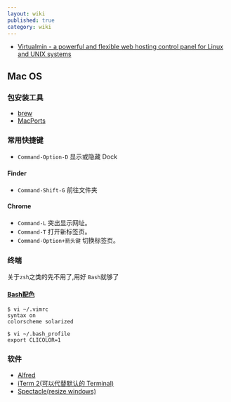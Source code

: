 ```yaml
---
layout: wiki
published: true
category: wiki
---
```


* [Virtualmin - a powerful and flexible web hosting control panel for Linux and UNIX systems](http://www.virtualmin.com/)

## Mac OS
### 包安装工具
* [brew](http://brew.sh/)
* [MacPorts](https://www.macports.org/)

### 常用快捷键
* `Command-Option-D` 显示或隐藏 Dock
#### Finder
* `Command-Shift-G` 前往文件夹
#### Chrome
* `Command-L` 突出显示网址。
* `Command-T` 打开新标签页。
* `Command-Option+箭头键` 切换标签页。

### 终端
关于`zsh`之类的先不用了,用好 `Bash`就够了
#### [Bash配色](http://jishu.zol.com.cn/14274.html)
    $ vi ~/.vimrc
    syntax on
    colorscheme solarized

    $ vi ~/.bash_profile
    export CLICOLOR=1

### 软件
* [Alfred](http://www.alfredapp.com/)
* [iTerm 2(可以代替默认的 Terminal)](http://iterm2.com/)
* [Spectacle(resize windows)](http://spectacleapp.com/)

